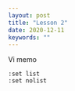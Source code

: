```yaml
---
layout: post
title: "Lesson 2"
date: 2020-12-11
keywords: ""
---
```


Vi memo

```
:set list
:set nolist
```